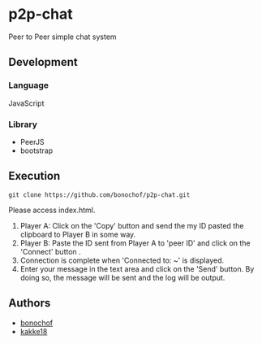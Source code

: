 p2p-chat
===
Peer to Peer simple chat system

## Development
### Language
JavaScript

### Library
* PeerJS
* bootstrap

## Execution
```
git clone https://github.com/bonochof/p2p-chat.git
```
Please access index.html.

1. Player A: Click on the 'Copy' button and send the my ID pasted the clipboard to Player B in some way.
2. Player B: Paste the ID sent from Player A to 'peer ID' and click on the 'Connect' button .
3. Connection is complete when 'Connected to: ~' is displayed.
4. Enter your message in the text area and click on the 'Send' button. By doing so, the message will be sent and the log will be output.

## Authors
* [bonochof](https://github.com/bonochof)
* [kakke18](https://github.com/kakke18)

